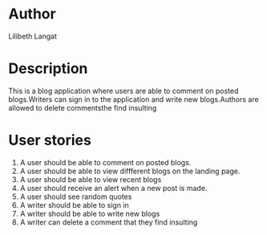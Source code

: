 # Author
Lilibeth Langat

# Description
This is a blog application where users are able to comment on posted blogs.Writers can sign in to the application and write new blogs.Authors are allowed to delete commentsthe find insulting

# User stories
1. A user should be able to comment on posted blogs.
2. A user should be able to view diffferent blogs on the landing page.
3. A user should be able to view recent blogs
4. A user should receive an alert when a new post is made.
5. A user should see random quotes
6. A writer should be able to sign in
7. A writer should be able to write new blogs
8. A writer can delete a comment that they find insulting

